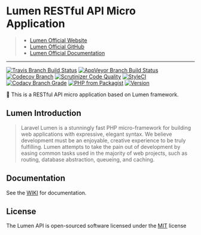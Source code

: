 # Lumen RESTful API Micro Application

> * [Lumen Official Website](https://lumen.laravel.com/)
> * [Lumen Official GitHub](https://github.com/laravel/lumen)
> * [Lumen Official Documentation](http://lumen.laravel.com/docs)

***

[![Travis Branch Build Status](https://img.shields.io/travis/imajinyun/lumen-api/master.svg?style=flat-square)](https://travis-ci.org/imajinyun/lumen-api)
[![AppVeyor Branch Build Status](https://img.shields.io/appveyor/ci/imajinyun/lumen-api/master.svg?logo=appveyor&style=flat-square)](https://ci.appveyor.com/project/imajinyun/lumen-api)
[![Codecov Branch](https://img.shields.io/codecov/c/github/imajinyun/lumen-api/master.svg?style=flat-square)](https://codecov.io/gh/imajinyun/lumen-api)
[![Scrutinizer Code Quality](https://img.shields.io/scrutinizer/g/imajinyun/lumen-api/master.svg?style=flat-square)](https://scrutinizer-ci.com/g/imajinyun/lumen-api)
[![StyleCI](https://styleci.io/repos/115325381/shield?branch=master)](https://styleci.io/repos/115325381)
[![Codacy Branch Grade](https://img.shields.io/codacy/grade/655fc73e786543bd93ba84ec2723d588/master.svg?style=flat-square)](https://www.codacy.com/app/imajinyun/lumen-api/dashboard)
[![PHP from Packagist](https://img.shields.io/packagist/php-v/imajinyun/lumen-api.svg?style=flat-square)](http://php.net/supported-versions.php)
[![Version](https://img.shields.io/static/v1?label=version&message=%3E%3D7.4&color=%234F5893&labelColor=grey&logo=PHP&logoColor=blue&style=for-the-badge&link=https%3A%2F%2Fwww.php.net%2Fsupported-versions.php)](https://img.shields.io/static/v1?label=version&message=%3E%3D7.4&color=%234F5893&labelColor=grey&logo=PHP&logoColor=blue&style=for-the-badge&link=https%3A%2F%2Fwww.php.net%2Fsupported-versions.php)

🌹 This is a RESTful API micro application based on Lumen framework.

## Lumen Introduction

> Laravel Lumen is a stunningly fast PHP micro-framework for building web applications with expressive, elegant syntax. We believe development must be an enjoyable, creative experience to be truly fulfilling. Lumen attempts to take the pain out of development by easing common tasks used in the majority of web projects, such as routing, database abstraction, queueing, and caching.

## Documentation

See the [WIKI](https://github.com/imajinyun/lumen-api/wiki) for documentation.

## License

The Lumen API is open-sourced software licensed under the [MIT](https://opensource.org/licenses/MIT) license
